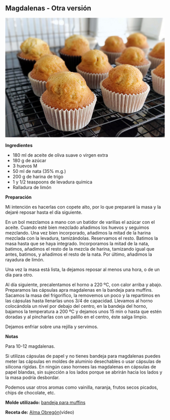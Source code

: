 ## Magdalenas - Otra versión

![Magdalenas](../../uploads/images/magdalenas-otra-nueva-version.jpg "Magdalenas")

**Ingredientes**

- 180 ml de aceite de oliva suave o virgen extra
- 180 g de azúcar
- 3 huevos M
- 50 ml de nata (35% m.g.)
- 200 g de harina de trigo
- 1 y 1/2 teaspoons de levadura química
- Ralladura de limón

**Preparación**

Mi intención es hacerlas con copete alto, por lo que prepararé la masa y la dejaré reposar hasta el día siguiente.

En un bol mezclamos a mano con un batidor de varillas el azúcar con el aceite. Cuando esté bien mezclado añadimos los huevos y seguimos mezclando. Una vez bien incorporado, añadimos la mitad de la harina mezclada con la levadura, tamizándolas. Reservamos el resto. Batimos la masa hasta que se haya integrado. Incorporamos la mitad de la nata, batimos, añadimos el resto de la mezcla de harina, tamizando igual que antes, batimos, y añadimos el resto de la nata. Por último, añadimos la rayadura de limón.

Una vez la masa está lista, la dejamos reposar al menos una hora, o de un día para otro.

Al día siguiente, precalentamos el horno a 220 ºC, con calor arriba y abajo. Preparamos las cápsulas apra magdalenas en la bandeja para muffins. Sacamos la masa del frigorífico, la removemos un poco y la repartimos en las cápsulas hasta llenarlas unos 3/4 de capacidad. Llevamos al horno colocándola un nivel por debajo del centro, en la bandeja del horno, bajamos la temperatura a 200 ºC y dejamos unos 15 min o hasta que estén doradas y al pincharlas con un palillo en el centro, éste salga limpio.

Dejamos enfriar sobre una rejilla y servimos.

**Notas**

Para 10-12 magdalenas.

Si utilizas cápsulas de papel y no tienes bandeja para magdalenas puedes meter las cápsulas en moldes de aluminio desechables o usar cápsulas de silicona rígidas. En ningún caso hornees las magdalenas en cápsulas de papel blandas, sin sujección a los lados porque se abrirán hacia los lados y la masa podría desbordar.

Podemos usar otros aromas como vainilla, naranja, frutos secos picados, chips de chocolate, etc.

**Molde utilizado:** [bandeja para muffins](../../moldes-y-utensilios.md)

**Receta de:** [Alma Obregón](https://www.youtube.com/watch?v=CJqOg2r6Z-A)(vídeo)
